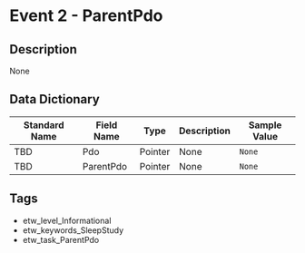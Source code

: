 # Event 2 - ParentPdo

## Description
None

## Data Dictionary
|Standard Name|Field Name|Type|Description|Sample Value|
|---|---|---|---|---|
|TBD|Pdo|Pointer|None|`None`|
|TBD|ParentPdo|Pointer|None|`None`|

## Tags
* etw_level_Informational
* etw_keywords_SleepStudy
* etw_task_ParentPdo